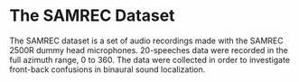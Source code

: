 # The SAMREC Dataset

The SAMREC dataset is a set of audio recordings made with the SAMREC 2500R dummy head microphones. 20-speeches data were recorded in the full azimuth range, 0 to 360. The data were collected in order to investigate front-back confusions in binaural sound localization.
